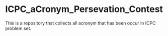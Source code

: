 # ICPC_aCronym_Persevation_Contest
This is a repository that collects all acronym that has been occur in ICPC problem set.
